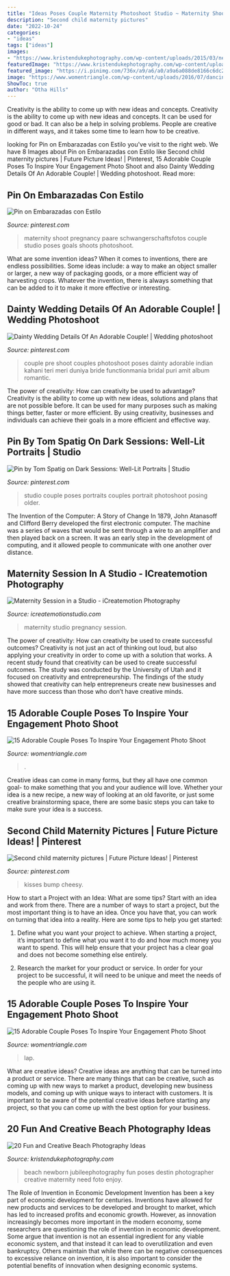 ```yaml
---
title: "Ideas Poses Couple Maternity Photoshoot Studio ~ Maternity Shoot Pregnancy Paare Schwangerschaftsfotos Couple Studio Poses Goals Shoots Photoshoot"
description: "Second child maternity pictures"
date: "2022-10-24"
categories:
- "ideas"
tags: ["ideas"]
images:
- "https://www.kristendukephotography.com/wp-content/uploads/2015/03/newborn.jpg"
featuredImage: "https://www.kristendukephotography.com/wp-content/uploads/2015/03/newborn.jpg"
featured_image: "https://i.pinimg.com/736x/a9/a6/a0/a9a6a088de8166c6dc25fcb4259cb852--paper-background-elinchrom.jpg"
image: "https://www.womentriangle.com/wp-content/uploads/2016/07/dancing-pose-1.jpg"
ShowToc: true
author: "Otha Hills"
---
```



Creativity is the ability to come up with new ideas and concepts.
Creativity is the ability to come up with new ideas and concepts. It can be used for good or bad. It can also be a help in solving problems. People are creative in different ways, and it takes some time to learn how to be creative.

	

		
looking for Pin on Embarazadas con Estilo you've visit to the right web. We have 8 Images about Pin on Embarazadas con Estilo like Second child maternity pictures | Future Picture Ideas! | Pinterest, 15 Adorable Couple Poses To Inspire Your Engagement Photo Shoot and also Dainty Wedding Details Of An Adorable Couple! | Wedding photoshoot. Read more:
		
    
## Pin On Embarazadas Con Estilo

<img loading=lazy src="https://i.pinimg.com/736x/bf/4c/4f/bf4c4ffce8b5a760cbf4e205a3cd9baf.jpg" onerror="this.onerror=null;this.src='https://tse1.mm.bing.net/th?id=OIP.DRgHLtq4ulkDNB__LPfyQQD6D6&amp;pid=15.1';" alt="Pin on Embarazadas con Estilo">

_Source: pinterest.com_

>maternity shoot pregnancy paare schwangerschaftsfotos couple studio poses goals shoots photoshoot. 

	

What are some invention ideas?
When it comes to inventions, there are endless possibilities. Some ideas include: a way to make an object smaller or larger, a new way of packaging goods, or a more efficient way of harvesting crops. Whatever the invention, there is always something that can be added to it to make it more effective or interesting.

    
## Dainty Wedding Details Of An Adorable Couple! | Wedding Photoshoot

<img loading=lazy src="https://i.pinimg.com/originals/9d/50/a7/9d50a75a78ecb0355afd427014e6aa87.jpg" onerror="this.onerror=null;this.src='https://tse2.mm.bing.net/th?id=OIP.7IaOaVqIV5KQR4Xjwu8PTAHaLG&amp;pid=15.1';" alt="Dainty Wedding Details Of An Adorable Couple! | Wedding photoshoot">

_Source: pinterest.com_

>couple pre shoot couples photoshoot poses dainty adorable indian kahani teri meri duniya bride functionmania bridal puri amit album romantic. 

	

The power of creativity: How can creativity be used to advantage?
Creativity is the ability to come up with new ideas, solutions and plans that are not possible before. It can be used for many purposes such as making things better, faster or more efficient. By using creativity, businesses and individuals can achieve their goals in a more efficient and effective way.

    
## Pin By Tom Spatig On Dark Sessions: Well-Lit Portraits | Studio

<img loading=lazy src="https://i.pinimg.com/736x/a9/a6/a0/a9a6a088de8166c6dc25fcb4259cb852--paper-background-elinchrom.jpg" onerror="this.onerror=null;this.src='https://tse3.mm.bing.net/th?id=OIP.bk2Uza4PqC_TFUwfa9-QUADREq&amp;pid=15.1';" alt="Pin by Tom Spatig on Dark Sessions: Well-Lit Portraits | Studio">

_Source: pinterest.com_

>studio couple poses portraits couples portrait photoshoot posing older. 

	

The Invention of the Computer: A Story of Change
In 1879, John Atanasoff and Clifford Berry developed the first electronic computer. The machine was a series of waves that would be sent through a wire to an amplifier and then played back on a screen. It was an early step in the development of computing, and it allowed people to communicate with one another over distance.

    
## Maternity Session In A Studio - ICreatemotion Photography

<img loading=lazy src="https://www.icreatemotionstudio.com/wp-content/uploads/2014/02/332A9123.jpg" onerror="this.onerror=null;this.src='https://tse2.mm.bing.net/th?id=OIP.22Jk0hkUCfUxSyOd8gDpOgHaKX&amp;pid=15.1';" alt="Maternity Session in a Studio - iCreatemotion Photography">

_Source: icreatemotionstudio.com_

>maternity studio pregnancy session. 

	

The power of creativity: How can creativity be used to create successful outcomes?
Creativity is not just an act of thinking out loud, but also applying your creativity in order to come up with a solution that works. A recent study found that creativity can be used to create successful outcomes. The study was conducted by the University of Utah and it focused on creativity and entrepreneurship. The findings of the study showed that creativity can help entrepreneurs create new businesses and have more success than those who don’t have creative minds.

    
## 15 Adorable Couple Poses To Inspire Your Engagement Photo Shoot

<img loading=lazy src="https://www.womentriangle.com/wp-content/uploads/2016/07/dancing-pose-1.jpg" onerror="this.onerror=null;this.src='https://tse3.mm.bing.net/th?id=OIP.tE8PjnIoy9BmHP68sTwfwgHaKr&amp;pid=15.1';" alt="15 Adorable Couple Poses To Inspire Your Engagement Photo Shoot">

_Source: womentriangle.com_

>. 

	

Creative ideas can come in many forms, but they all have one common goal- to make something that you and your audience will love. Whether your idea is a new recipe, a new way of looking at an old favorite, or just some creative brainstorming space, there are some basic steps you can take to make sure your idea is a success.

    
## Second Child Maternity Pictures | Future Picture Ideas! | Pinterest

<img loading=lazy src="https://s-media-cache-ak0.pinimg.com/736x/7c/c1/62/7cc162d6246f594eaef3b4e53dba2db2.jpg" onerror="this.onerror=null;this.src='https://tse4.mm.bing.net/th?id=OIP.r-G-m1A1Y7jXjTtOZn8FvAHaLH&amp;pid=15.1';" alt="Second child maternity pictures | Future Picture Ideas! | Pinterest">

_Source: pinterest.com_

>kisses bump cheesy. 

	

How to start a Project with an Idea: What are some tips?
Start with an idea and work from there. There are a number of ways to start a project, but the most important thing is to have an idea. Once you have that, you can work on turning that idea into a reality. Here are some tips to help you get started:
1. Define what you want your project to achieve. When starting a project, it’s important to define what you want it to do and how much money you want to spend. This will help ensure that your project has a clear goal and does not become something else entirely.

2. Research the market for your product or service. In order for your project to be successful, it will need to be unique and meet the needs of the people who are using it.

    
## 15 Adorable Couple Poses To Inspire Your Engagement Photo Shoot

<img loading=lazy src="https://www.womentriangle.com/wp-content/uploads/2016/07/Sitting-on-lap.jpg" onerror="this.onerror=null;this.src='https://tse3.mm.bing.net/th?id=OIP.M0RBpIh4b3xsSZeVe-vR7gHaLH&amp;pid=15.1';" alt="15 Adorable Couple Poses To Inspire Your Engagement Photo Shoot">

_Source: womentriangle.com_

>lap. 

	

What are creative ideas?
Creative ideas are anything that can be turned into a product or service. There are many things that can be creative, such as coming up with new ways to market a product, developing new business models, and coming up with unique ways to interact with customers. It is important to be aware of the potential creative ideas before starting any project, so that you can come up with the best option for your business.

    
## 20 Fun And Creative Beach Photography Ideas

<img loading=lazy src="https://www.kristendukephotography.com/wp-content/uploads/2015/03/newborn.jpg" onerror="this.onerror=null;this.src='https://tse2.mm.bing.net/th?id=OIP.npjMxN3zpoKZ4aiG9Lq7ogHaLI&amp;pid=15.1';" alt="20 Fun and Creative Beach Photography Ideas">

_Source: kristendukephotography.com_

>beach newborn jubileephotography fun poses destin photographer creative maternity need foto enjoy. 

	

The Role of Invention in Economic Development
Invention has been a key part of economic development for centuries. Inventions have allowed for new products and services to be developed and brought to market, which has led to increased profits and economic growth. 
However, as innovation increasingly becomes more important in the modern economy, some researchers are questioning the role of invention in economic development. Some argue that invention is not an essential ingredient for any viable economic system, and that instead it can lead to overutilization and even bankruptcy. Others maintain that while there can be negative consequences to excessive reliance on invention, it is also important to consider the potential benefits of innovation when designing economic systems.

